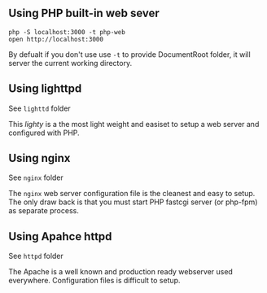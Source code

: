 ## Using PHP built-in web sever

	php -S localhost:3000 -t php-web
	open http://localhost:3000

By defualt if you don't use use `-t` to provide DocumentRoot folder, it will server the current working directory.

## Using lighttpd

See `lighttd` folder

This *lighty* is a the most light weight and easiset to setup a web server and configured with PHP.

## Using nginx

See `nginx` folder

The `nginx` web server configuration file is the cleanest and easy to setup. The only draw back is that you must start PHP fastcgi server (or php-fpm) as separate process.

## Using Apahce httpd

See `httpd` folder

The Apache is a well known and production ready webserver used everywhere. Configuration files is difficult to setup.
